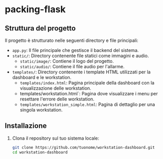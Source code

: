 # packing-flask

## Struttura del progetto
Il progetto è strutturato nelle seguenti directory e file principali:

- `app.py`: Il file principale che gestisce il backend del sistema.
- `static/`: Directory contenente file statici come immagini e audio.
  - `static/image/`: Contiene il logo del progetto.
  - `static/audio/`: Contiene il file audio per l'allarme.
- `templates/`: Directory contenente i template HTML utilizzati per la dashboard e le workstation.
  - `templates/index.html`: Pagina principale della dashboard con la visualizzazione delle workstation.
  - templates/workstation.html`: Pagina dove visualizzare i menu per resettare l'errore delle workstation.
  - `templates/workstation_simple.html`: Pagina di dettaglio per una singola workstation.

## Installazione
1. Clona il repository sul tuo sistema locale:
   ```bash
   git clone https://github.com/tuonome/workstation-dashboard.git
   cd workstation-dashboard
